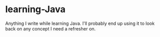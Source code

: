 # learning-Java
Anything I write while learning Java. I'll probably end up using it to look back on any concept I need a refresher on.
